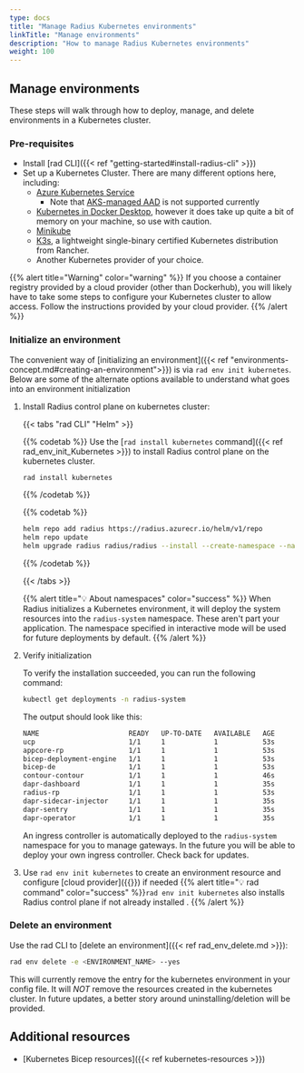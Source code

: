 ```yaml
---
type: docs
title: "Manage Radius Kubernetes environments"
linkTitle: "Manage environments"
description: "How to manage Radius Kubernetes environments"
weight: 100
---
```


## Manage environments

These steps will walk through how to deploy, manage, and delete environments in a Kubernetes cluster.

### Pre-requisites

- Install [rad CLI]({{< ref "getting-started#install-radius-cli" >}})
- Set up a Kubernetes Cluster. There are many different options here, including:
  - [Azure Kubernetes Service](https://docs.microsoft.com/en-us/azure/aks/tutorial-kubernetes-deploy-cluster)
    - Note that [AKS-managed AAD](https://docs.microsoft.com/en-us/azure/aks/managed-aad) is not supported currently
  - [Kubernetes in Docker Desktop](https://www.docker.com/blog/docker-windows-desktop-now-kubernetes/), however it does take up quite a bit of memory on your machine, so use with caution.
  - [Minikube](https://kubernetes.io/docs/tasks/tools/install-minikube/)
  - [K3s](https://k3s.io), a lightweight single-binary certified Kubernetes distribution from Rancher.
  - Another Kubernetes provider of your choice.

{{% alert title="Warning" color="warning" %}}
If you choose a container registry provided by a cloud provider (other than Dockerhub), you will likely have to take some steps to configure your Kubernetes cluster to allow access. Follow the instructions provided by your cloud provider.
{{% /alert %}}

### Initialize an environment
The convenient way of [initializing an environment]({{< ref "environments-concept.md#creating-an-environment">}}) is via `rad env init kubernetes`. Below are some of the alternate options available to understand what goes into an environment initialization

1. Install Radius control plane on kubernetes cluster:

   {{< tabs "rad CLI" "Helm" >}}

   {{% codetab %}}
   Use the [`rad install kubernetes` command]({{< ref rad_env_init_Kubernetes >}}) to install Radius control plane on the kubernetes cluster.
   ```bash
   rad install kubernetes
   ```
   {{% /codetab %}}

   {{% codetab %}}
   ```sh
   helm repo add radius https://radius.azurecr.io/helm/v1/repo
   helm repo update
   helm upgrade radius radius/radius --install --create-namespace --namespace radius-system --version {{< param chart_version >}} --wait --timeout 15m0s
   ```
   {{% /codetab %}}

   {{< /tabs >}}

   {{% alert title="💡 About namespaces" color="success" %}}
   When Radius initializes a Kubernetes environment, it will deploy the system resources into the `radius-system` namespace. These aren't part your application. The namespace specified in interactive mode will be used for future deployments by default.
   {{% /alert %}}

1. Verify initialization

   To verify the installation succeeded, you can run the following command:

   ```bash
   kubectl get deployments -n radius-system
   ```

   The output should look like this:

   ```bash
   NAME                      READY   UP-TO-DATE   AVAILABLE   AGE
   ucp                       1/1     1            1           53s
   appcore-rp                1/1     1            1           53s
   bicep-deployment-engine   1/1     1            1           53s
   bicep-de                  1/1     1            1           53s
   contour-contour           1/1     1            1           46s
   dapr-dashboard            1/1     1            1           35s
   radius-rp                 1/1     1            1           53s
   dapr-sidecar-injector     1/1     1            1           35s
   dapr-sentry               1/1     1            1           35s
   dapr-operator             1/1     1            1           35s
   ```

   An ingress controller is automatically deployed to the `radius-system` namespace for you to manage gateways. In the future you will be able to deploy your own ingress controller. Check back for updates.

1. Use `rad env init kubernetes` to create an environment resource and configure [cloud provider]({{<ref providers>}}) if needed
    {{% alert title="💡 rad command" color="success" %}}`rad env init kubernetes` also installs Radius control plane if not already installed  .
    {{% /alert %}}

### Delete an environment

Use the rad CLI to [delete an environment]({{< ref rad_env_delete.md >}}):

```bash
rad env delete -e <ENVIRONMENT_NAME> --yes
```

This will currently remove the entry for the kubernetes environment in your config file. It will *NOT* remove the resources created in the kubernetes cluster. In future updates, a better story around uninstalling/deletion will be provided.

## Additional resources

- [Kubernetes Bicep resources]({{< ref kubernetes-resources >}})
